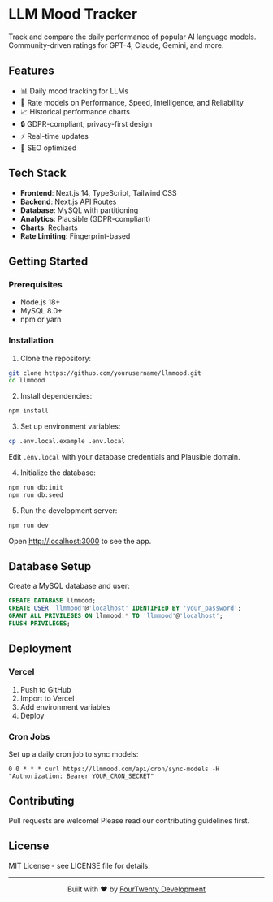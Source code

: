 # LLM Mood Tracker

Track and compare the daily performance of popular AI language models. Community-driven ratings for GPT-4, Claude, Gemini, and more.

## Features

- 📊 Daily mood tracking for LLMs
- 🎯 Rate models on Performance, Speed, Intelligence, and Reliability
- 📈 Historical performance charts
- 🔒 GDPR-compliant, privacy-first design
- ⚡ Real-time updates
- 🚀 SEO optimized

## Tech Stack

- **Frontend**: Next.js 14, TypeScript, Tailwind CSS
- **Backend**: Next.js API Routes
- **Database**: MySQL with partitioning
- **Analytics**: Plausible (GDPR-compliant)
- **Charts**: Recharts
- **Rate Limiting**: Fingerprint-based

## Getting Started

### Prerequisites

- Node.js 18+
- MySQL 8.0+
- npm or yarn

### Installation

1. Clone the repository:
```bash
git clone https://github.com/yourusername/llmmood.git
cd llmmood
```

2. Install dependencies:
```bash
npm install
```

3. Set up environment variables:
```bash
cp .env.local.example .env.local
```

Edit `.env.local` with your database credentials and Plausible domain.

4. Initialize the database:
```bash
npm run db:init
npm run db:seed
```

5. Run the development server:
```bash
npm run dev
```

Open [http://localhost:3000](http://localhost:3000) to see the app.

## Database Setup

Create a MySQL database and user:
```sql
CREATE DATABASE llmmood;
CREATE USER 'llmmood'@'localhost' IDENTIFIED BY 'your_password';
GRANT ALL PRIVILEGES ON llmmood.* TO 'llmmood'@'localhost';
FLUSH PRIVILEGES;
```

## Deployment

### Vercel

1. Push to GitHub
2. Import to Vercel
3. Add environment variables
4. Deploy

### Cron Jobs

Set up a daily cron job to sync models:
```
0 0 * * * curl https://llmmood.com/api/cron/sync-models -H "Authorization: Bearer YOUR_CRON_SECRET"
```

## Contributing

Pull requests are welcome! Please read our contributing guidelines first.

## License

MIT License - see LICENSE file for details.

---

<p align="center">
  Built with ❤️ by <a href="https://fourtwenty.dev">FourTwenty Development</a>
</p>